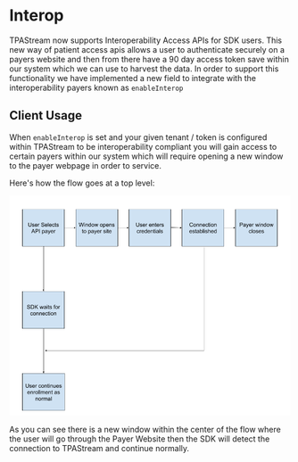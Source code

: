 # Interop
TPAStream now supports Interoperability Access APIs for SDK users. This new way of patient access apis allows a user to authenticate securely on a payers website and then from there have a 90 day access token save within our system which we can use to harvest the data. In order to support this functionality we have implemented a new field to integrate with the interoperability payers known as `enableInterop`

## Client Usage
When `enableInterop` is set and your given tenant / token is configured within TPAStream to be interoperability compliant you will gain access to certain payers within our system which will require opening a new window to the payer webpage in order to service.

Here's how the flow goes at a top level:

![Interop Payer Pattern](interop-screenshots/InteropSDKFlow.png)


As you can see there is a new window within the center of the flow where the user will go through the Payer Website then the SDK will detect the connection to TPAStream and continue normally.

